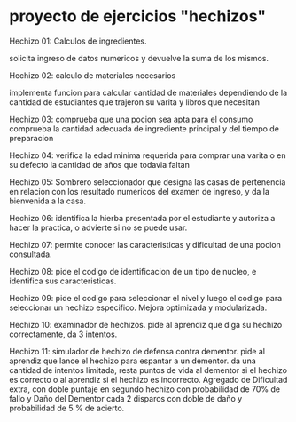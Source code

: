 # proyecto de ejercicios "hechizos"

Hechizo 01: Calculos de ingredientes.

solicita ingreso de datos numericos y devuelve la suma de los mismos.

Hechizo 02: calculo de materiales necesarios

implementa funcion para calcular cantidad de materiales dependiendo de la cantidad de estudiantes que trajeron su varita y libros que necesitan

Hechizo 03: comprueba que una pocion sea apta para el consumo
comprueba la cantidad adecuada de ingrediente principal y del tiempo de preparacion

Hechizo 04: verifica la edad minima requerida para comprar una varita o en su defecto la cantidad de años que todavia faltan

Hechizo 05: Sombrero seleccionador que designa las casas  de pertenencia en relacion con los resultado numericos del examen de ingreso, y da la bienvenida a la casa.

Hechizo 06: identifica la hierba presentada por el estudiante y autoriza a hacer la practica, o advierte si no se puede usar.

Hechizo 07: permite conocer las caracteristicas y dificultad de una pocion consultada.

Hechizo 08: pide el codigo de identificacion de un tipo de nucleo, e identifica sus caracteristicas.

Hechizo 09: pide el codigo para seleccionar el nivel y luego el codigo para seleccionar un hechizo especifico.
Mejora optimizada y modularizada.

Hechizo 10: examinador de hechizos. pide al aprendiz que diga su hechizo correctamente, da 3 intentos.

Hechizo 11: simulador de hechizo de defensa contra dementor. pide al aprendiz que lance el hechizo para espantar a un dementor. da una cantidad de intentos limitada, resta puntos de vida al dementor si el hechizo es correcto o al aprendiz si el hechizo es incorrecto.
Agregado de Dificultad extra, con doble puntaje en segundo hechizo con probabilidad de 70% de fallo y Daño del Dementor cada 2 disparos con doble de daño y probabilidad de 5 % de acierto.
